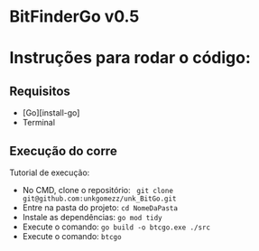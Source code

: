 # BitFinderGo v0.5

# Instruções para rodar o código:

## Requisitos
  -  [Go][install-go]
  -  Terminal

## Execução do corre
Tutorial de execução:

 * No CMD, clone o repositório:
  ``` git clone git@github.com:unkgomezz/unk_BitGo.git```
 * Entre na pasta do projeto:
  ``` cd NomeDaPasta ```
 * Instale as dependências:
 ``` go mod tidy ```
 * Execute o comando:
 ``` go build -o btcgo.exe ./src ``` 
 * Execute o comando:
 ``` btcgo ```